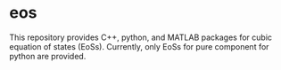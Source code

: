 # eos

This repository provides C++, python, and MATLAB packages for cubic equation of states (EoSs). Currently, only EoSs for pure component for python are provided.
